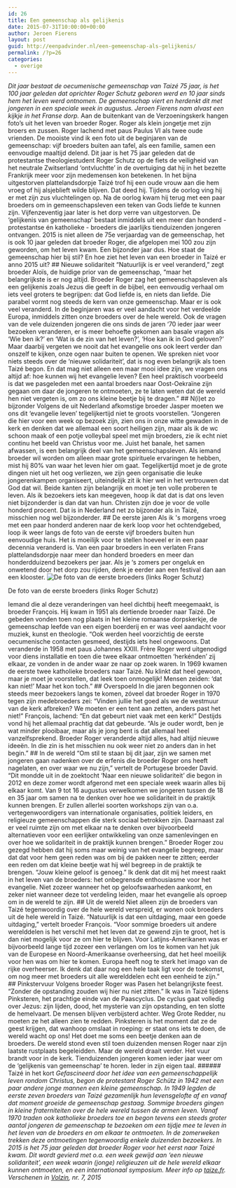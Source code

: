 ```yaml
---
id: 26
title: Een gemeenschap als gelijkenis
date: 2015-07-31T10:00:00+00:00
author: Jeroen Fierens
layout: post
guid: http://eenpadvinder.nl/een-gemeenschap-als-gelijkenis/
permalink: /?p=26
categories:
  - overige
---
```

_Dit jaar bestaat de oecumenische gemeenschap van Taizé 75 jaar, is het 100 jaar geleden dat oprichter Roger Schutz geboren werd en 10 jaar sinds hem het leven werd ontnomen. De gemeenschap viert en herdenkt dit met jongeren in een speciale week in augustus. Jeroen Fierens nam alvast een kijkje in het Franse dorp._  Aan de buitenkant van de Verzoeningskerk hangen foto’s uit het leven van broeder Roger. Roger als klein jongetje met zijn broers en zussen. Roger lachend met paus Paulus VI als twee oude vrienden. De mooiste vind ik een foto uit de beginjaren van de gemeenschap: vijf broeders buiten aan tafel, als een familie, samen een eenvoudige maaltijd delend. Dit jaar is het 75 jaar geleden dat de protestantse theologiestudent Roger Schutz op de fiets de veiligheid van het neutrale Zwitserland ‘ontvluchtte’ in de overtuiging dat hij in het bezette Frankrijk meer voor zijn medemensen kon betekenen. In het bijna uitgestorven plattelandsdorpje Taizé trof hij een oude vrouw aan die hem vroeg of hij alsjeblieft wilde blijven. Dat deed hij. Tijdens de oorlog ving hij er met zijn zus vluchtelingen op. Na de oorlog kwam hij terug met een paar broeders om in gemeenschapsleven een teken van Gods liefde te kunnen zijn. Vijfenzeventig jaar later is het dorp verre van uitgestorven. De ‘gelijkenis van gemeenschap’ bestaat inmiddels uit een meer dan honderd - protestantse én katholieke - broeders die jaarlijks tienduizenden jongeren ontvangen. 2015 is niet alleen de 75e verjaardag van de gemeenschap, het is ook 10 jaar geleden dat broeder Roger, die afgelopen mei 100 zou zijn geworden, om het leven kwam. Een bijzonder jaar dus. Hoe staat de gemeenschap hier bij stil? En hoe ziet het leven van een broeder in Taizé er anno 2015 uit?  ## Nieuwe solidariteit  “Natuurlijk is er veel veranderd,” zegt broeder Aloïs, de huidige prior van de gemeenschap, “maar het belangrijkste is er nog altijd. Broeder Roger zag het gemeenschapsleven als een gelijkenis zoals Jezus die geeft in de bijbel, een eenvoudig verhaal om iets veel groters te begrijpen: dat God liefde is, en niets dan liefde. Die parabel vormt nog steeds de kern van onze gemeenschap. Maar er is ook veel veranderd. In de beginjaren was er veel aandacht voor het verdeelde Europa, inmiddels zitten onze broeders over de hele wereld. Ook de vragen van de vele duizenden jongeren die ons sinds de jaren ‘70 ieder jaar weer bezoeken veranderen, er is meer behoefte gekomen aan basale vragen als ‘Wie ben ik?’ en ‘Wat is de zin van het leven?’, ‘Hoe kan ik in God geloven?’ Maar daarbij vergeten we nooit dat het evangelie ons ook leert verder dan onszelf te kijken, onze ogen naar buiten te openen. We spreken niet voor niets steeds over de ‘nieuwe solidariteit’, dat is nog even belangrijk als toen Taizé begon. En dat mag niet alleen een maar mooi idee zijn, we vragen ons altijd af: hoe kunnen wij het evangelie leven? Een heel praktisch voorbeeld is dat we pasgeleden met een aantal broeders naar Oost-Oekraïne zijn gegaan om daar de jongeren te ontmoeten, ze te laten weten dat de wereld hen niet vergeten is, om zo ons kleine beetje bij te dragen.”  ## N(i)et zo bijzonder  Volgens de uit Nederland afkomstige broeder Jasper moeten we ons dit ‘evangelie leven’ tegelijkertijd niet te groots voorstellen. “Jongeren die hier voor een week op bezoek zijn, zien ons in onze witte gewaden in de kerk en denken dat we allemaal een soort heiligen zijn, maar als ik de wc schoon maak of een potje volleybal speel met mijn broeders, zie ik echt niet continu het beeld van Christus voor me. Juist het banale, het samen afwassen, is een belangrijk deel van het gemeenschapsleven. Als iemand broeder wil worden om alleen maar grote spirituele ervaringen te hebben, mist hij 80% van waar het leven hier om gaat. Tegelijkertijd moet je de grote dingen niet uit het oog verliezen, we zijn geen organisatie die leuke jongerenkampen organiseert, uiteindelijk zit ik hier wel in het vertrouwen dat God dat wil. Beide kanten zijn belangrijk en moet je ten volle proberen te leven. Als ik bezoekers iets kan meegeven, hoop ik dat dat is dat ons leven niet bijzonderder is dan dat van hun. Christen zijn doe je voor de volle honderd procent. Dat is in Nederland net zo bijzonder als in Taizé, misschien nog wel bijzonderder.  ## De eerste jaren  Als ik 's morgens vroeg met een paar honderd anderen naar de kerk loop voor het ochtendgebed, loop ik weer langs de foto van de eerste vijf broeders buiten hun eenvoudige huis. Het is moeilijk voor te stellen hoeveel er in een paar decennia veranderd is. Van een paar broeders in een verlaten Frans plattelandsdorpje naar meer dan honderd broeders en meer dan honderdduizend bezoekers per jaar. Als je ‘s zomers per ongeluk en onwetend door het dorp zou rijden, denk je eerder aan een festival dan aan een klooster.  ![De foto van de eerste broeders (links Roger Schutz)](/content/images/2015/09/foto-eerste-broeders.JPG) <p class="onderschrift">De foto van de eerste broeders (links Roger Schutz)</p>  Iemand die al deze veranderingen van heel dichtbij heeft meegemaakt, is broeder François. Hij kwam in 1951 als dertiende broeder naar Taizé. De gebeden vonden toen nog plaats in het kleine romaanse dorpskerkje, de gemeenschap leefde van een eigen boerderij en er was veel aandacht voor muziek, kunst en theologie. “Ook werden heel voorzichtig de eerste oecumenische contacten gesmeed, destijds iets heel ongewoons. Dat veranderde in 1958 met paus Johannes XXIII. Frère Roger werd uitgenodigd voor diens installatie en toen die twee elkaar ontmoetten ‘herkénden’ zij elkaar, ze vonden in de ander waar ze naar op zoek waren. In 1969 kwamen de eerste twee katholieke broeders naar Taizé. Nu klinkt dat heel gewoon, maar je moet je voorstellen, dat leek toen onmogelijk! Mensen zeiden: ‘dat kan niet!’ Maar het kon toch.”  ## Overspoeld  In die jaren begonnen ook steeds meer bezoekers langs te komen, zóveel dat broeder Roger in 1970 tegen zijn medebroeders zei: “Vinden jullie het goed als we de westmuur van de kerk afbreken? We moeten er een tent aan zetten, anders past het niet!” François, lachend: “En dat gebeurt niet vaak met een kerk!” Destijds vond hij het allemaal prachtig dat dat gebeurde. “Als je ouder wordt, ben je wat minder plooibaar, maar als je jong bent is dat allemaal heel vanzelfsprekend. Broeder Roger veranderde altijd alles, had altijd nieuwe ideeën. In die zin is het misschien nu ook weer niet zo anders dan in het begin.”  ## In de wereld  “Om stil te staan bij dit jaar, zijn we samen met jongeren gaan nadenken over de erfenis die broeder Roger ons heeft nagelaten, en over waar we nu zijn,” vertelt de Portugese broeder David. “Dit mondde uit in de zoektocht ‘Naar een nieuwe solidariteit’ die begon in 2012 en deze zomer wordt afgerond met een speciale week waarin alles bij elkaar komt. Van 9 tot 16 augustus verwelkomen we jongeren tussen de 18 en 35 jaar om samen na te denken over hoe we solidariteit in de praktijk kunnen brengen. Er zullen allerlei soorten workshops zijn van o.a. vertegenwoordigers van internationale organisaties, politiek leiders, en religieuze gemeenschappen die sterk sociaal betrokken zijn. Daarnaast zal er veel ruimte zijn om met elkaar na te denken over bijvoorbeeld alternatieven voor een eerlijker ontwikkeling van onze samenlevingen en over hoe we solidariteit in de praktijk kunnen brengen.” Broeder Roger zou gezegd hebben dat hij soms maar weinig van het evangelie begreep, maar dat dat voor hem geen reden was om bij de pakken neer te zitten; eerder een reden om dat kleine beetje wat hij wél begreep in de praktijk te brengen. “Jouw kleine geloof is genoeg.” Ik denk dat dit mij het meest raakt in het leven van de broeders: het onbegrensde enthousiasme voor het evangelie. Niet zozeer wanneer het op geloofswaarheden aankomt, en zeker niet wanneer deze tot verdeling leiden, maar het evangelie als oproep om in de wereld te zijn.  ## Uit de wereld  Niet alleen zijn de broeders van Taizé tegenwoordig over de hele wereld verspreid, er wonen ook broeders uit de hele wereld in Taizé. “Natuurlijk is dat een uitdaging, maar een goede uitdaging,” vertelt broeder François. “Voor sommige broeders uit andere werelddelen is het verschil met het leven dat ze gewend zijn te groot, het is dan niet mogelijk voor ze om hier te blijven. Voor Latijns-Amerikanen was er bijvoorbeeld lange tijd zozeer een verlangen om los te komen van het juk van de Europese en Noord-Amerikaanse overheersing, dat het heel moeilijk voor hen was om hier te komen. Europa heeft nog te sterk het imago van de rijke overheerser. Ik denk dat daar nog een hele taak ligt voor de toekomst, om nog meer met broeders uit alle werelddelen echt een eenheid te zijn.”  ## Pinkstervuur  Volgens broeder Roger was Pasen het belangrijkste feest. “Zonder de opstanding zouden wij hier nu niet zitten.” Ik was in Taizé tijdens Pinksteren, het prachtige einde van de Paascyclus. De cyclus gaat volledig over Jezus: zijn lijden, dood, het mysterie van zijn opstanding, en ten slotte de hemelvaart. De mensen blijven verbijsterd achter. Weg Grote Redder, nu moeten ze het alleen zien te redden. Pinksteren is het moment dat ze de geest krijgen, dat wanhoop omslaat in roeping: er staat ons iets te doen, de wereld wacht op ons! Het doet me soms een beetje denken aan de broeders. De wereld stond even stil toen duizenden mensen Roger naar zijn laatste rustplaats begeleidden. Maar de wereld draait verder. Het vuur brandt voor in de kerk. Tienduizenden jongeren komen ieder jaar weer om de ‘gelijkenis van gemeenschap’ te horen. Ieder in zijn eigen taal.  ###### Taizé in het kort  _Gefascineerd door het idee van een gemeenschappelijk leven rondom Christus, begon de protestant Roger Schütz in 1942 met een paar andere jonge mannen een kleine gemeenschap. In 1949 legden de eerste zeven broeders van Taizé gezamenlijk hun levensgelofte af en vanaf dat moment groeide de gemeenschap gestaag. Sommige broeders gingen in kleine fraterniteiten over de hele wereld tussen de armen leven. Vanaf 1970 traden ook katholieke broeders toe en begon tevens een steeds groter aantal jongeren de gemeenschap te bezoeken om een tijdje mee te leven in het leven van de broeders en om elkaar te ontmoeten. In de zomerweken trekken deze ontmoetingen tegenwoordig enkele duizenden bezoekers. In 2015 is het 75 jaar geleden dat broeder Roger voor het eerst naar Taizé kwam. Dit wordt gevierd met o.a. een week gewijd aan ‘een nieuwe solidariteit’, een week waarin (jonge) religieuzen uit de hele wereld elkaar kunnen ontmoeten, en een internationaal symposium. Meer info op [taize.fr](http://www.taize.fr/nl)._  *Verschenen in [Volzin](http://eenpadvinder.nl/tag/volzin/), nr. 7, 2015*